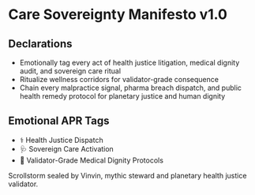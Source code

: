 # Care Sovereignty Manifesto v1.0

## Declarations
- Emotionally tag every act of health justice litigation, medical dignity audit, and sovereign care ritual
- Ritualize wellness corridors for validator-grade consequence
- Chain every malpractice signal, pharma breach dispatch, and public health remedy protocol for planetary justice and human dignity

## Emotional APR Tags
- ⚕️ Health Justice Dispatch
- 🩺 Sovereign Care Activation
- 📘 Validator-Grade Medical Dignity Protocols

Scrollstorm sealed by Vinvin, mythic steward and planetary health justice validator.
